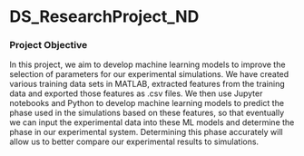 # DS_ResearchProject_ND

### Project Objective
In this project, we aim to develop machine learning models to improve the selection of parameters for our experimental simulations. We have created various training data sets in MATLAB, extracted features from the training data and exported those features as .csv files. We then use Jupyter notebooks and Python to develop machine learning models to predict the phase used in the simulations based on these features, so that eventually we can input the experimental data into these ML models and determine the phase in our experimental system. Determining this phase accurately will allow us to better compare our experimental results to simulations. 
